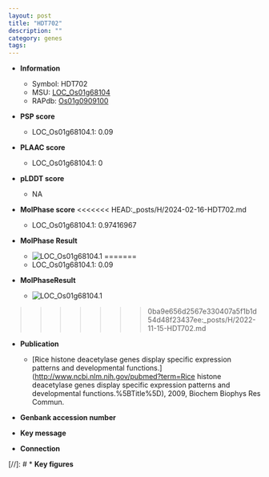 ```yaml
---
layout: post
title: "HDT702"
description: ""
category: genes
tags: 
---
```


* **Information**  
    + Symbol: HDT702  
    + MSU: [LOC_Os01g68104](http://rice.plantbiology.msu.edu/cgi-bin/ORF_infopage.cgi?orf=LOC_Os01g68104)  
    + RAPdb: [Os01g0909100](http://rapdb.dna.affrc.go.jp/viewer/gbrowse_details/irgsp1?name=Os01g0909100)  

* **PSP score**  
    + LOC_Os01g68104.1: 0.09 

* **PLAAC score**  
    + LOC_Os01g68104.1: 0 

* **pLDDT score**
    + NA


* **MolPhase score**
<<<<<<< HEAD:_posts/H/2024-02-16-HDT702.md
    + LOC_Os01g68104.1: 0.97416967

* **MolPhase Result**
    + ![LOC_Os01g68104.1](https://304243504.github.io/Pictures/LOC_Os01g/LOC_Os01g68104.1.png)
=======
    + LOC_Os01g68104.1: 0.09

* **MolPhaseResult**
    + ![LOC_Os01g68104.1](https://ricepsp.github.io/pictures/LOC_Os01g/LOC_Os01g68104.1.png)
>>>>>>> 0ba9e656d2567e330407a5f1b1d54d48f23437ee:_posts/H/2022-11-15-HDT702.md

* **Publication**  
    + [Rice histone deacetylase genes display specific expression patterns and developmental functions.](http://www.ncbi.nlm.nih.gov/pubmed?term=Rice histone deacetylase genes display specific expression patterns and developmental functions.%5BTitle%5D), 2009, Biochem Biophys Res Commun.

* **Genbank accession number**  

* **Key message**  

* **Connection**  

[//]: # * **Key figures**  


